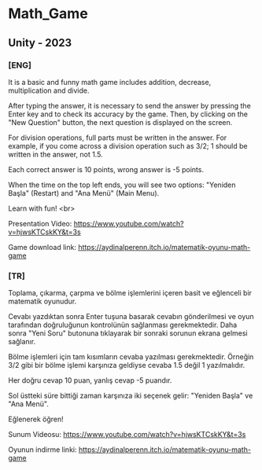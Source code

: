 # Math_Game
## Unity - 2023

### [ENG]

It is a basic and funny math game includes addition, decrease, multiplication and divide.

After typing the answer, it is necessary to send the answer by pressing the Enter key and to check its accuracy by the game. Then, by clicking on the "New Question" button, the next question is displayed on the screen.

For division operations, full parts must be written in the answer. For example, if you come across a division operation such as 3/2; 1 should be written in the answer, not 1.5.

Each correct answer is 10 points, wrong answer is -5 points.

When the time on the top left ends, you will see two options: "Yeniden Başla" (Restart) and "Ana Menü" (Main Menu).

Learn with fun!
<br\>

Presentation Video: https://www.youtube.com/watch?v=hjwsKTCskKY&t=3s

Game download link: https://aydinalperenn.itch.io/matematik-oyunu-math-game


### [TR]

Toplama, çıkarma, çarpma ve bölme işlemlerini içeren basit ve eğlenceli bir matematik oyunudur.

Cevabı yazdıktan sonra Enter tuşuna basarak cevabın gönderilmesi ve oyun tarafından doğruluğunun kontrolünün sağlanması gerekmektedir. Daha sonra "Yeni Soru" butonuna tıklayarak bir sonraki sorunun ekrana gelmesi sağlanır.

Bölme işlemleri için tam kısımların cevaba yazılması gerekmektedir. Örneğin 3/2 gibi bir bölme işlemi karşınıza geldiyse cevaba 1.5 değil 1 yazılmalıdır.

Her doğru cevap 10 puan, yanlış cevap -5 puandır.

Sol üstteki süre bittiği zaman karşınıza iki seçenek gelir: "Yeniden Başla" ve "Ana Menü".

Eğlenerek öğren!

Sunum Videosu: https://www.youtube.com/watch?v=hjwsKTCskKY&t=3s

Oyunun indirme linki: https://aydinalperenn.itch.io/matematik-oyunu-math-game
